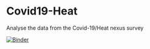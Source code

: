 # Covid19-Heat
Analyse the data from the Covid-19/Heat nexus survey

[![Binder](https://mybinder.org/badge_logo.svg)](https://mybinder.org/v2/gh/Cool-infrastructures/Covid19-Heat/HEAD)
